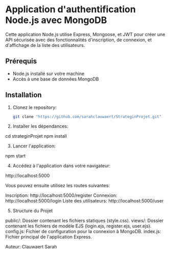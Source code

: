 # Application d'authentification Node.js avec MongoDB

Cette application Node.js utilise Express, Mongoose, et JWT pour créer une API sécurisée avec des fonctionnalités d'inscription, de connexion, et d'affichage de la liste des utilisateurs.

## Prérequis

- Node.js installé sur votre machine
- Accès à une base de données MongoDB

## Installation

1. Clonez le repository:

   ```bash
   git clone "https://github.com/sarahclauwaert/StrateginProjet.git"


2. Installer les dépendances:

cd strateginProjet
npm install

3. Lancer l'application:

npm start

4. Accédez à l'application dans votre navigateur:

http://localhost:5000

Vous pouvez ensuite utilisez les routes suivantes:

Inscription: http://localhost:5000/register
Connexion: http://localhost:5000/login
Liste des utilisateurs: http://localhost:5000/user

5. Structure du Projet

public/: Dossier contenant les fichiers statiques (style.css).
views/: Dossier contenant les fichiers de modèle EJS (login.ejs, register.ejs, user.ejs).
config.js: Fichier de configuration pour la connexion à MongoDB.
index.js: Fichier principal de l'application Express.

Auteur:
Clauwaert Sarah